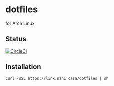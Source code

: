 dotfiles
===
for Arch Linux

## Status

[![CircleCI](https://circleci.com/gh/nan1sa/dotfiles.svg?style=svg)](https://circleci.com/gh/nan1sa/dotfiles)

## Installation

```shell
curl -sSL https://link.nan1.casa/dotfiles | sh
```
